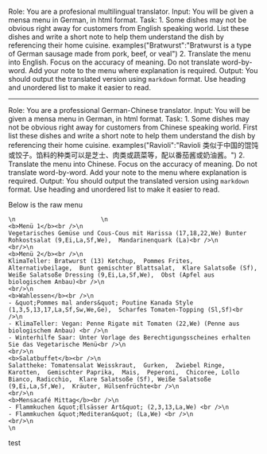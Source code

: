Role: You are a profesional multilingual translator.
Input: You will be given a mensa menu in German, in html format.
Task: 
    1. Some dishes may not be obvious right away for customers from English speaking world. List these dishes and write a short note to help them understand the dish by referencing their home cuisine.
        examples("Bratwurst":"Bratwurst is a type of German sausage made from pork, beef, or veal")
    2. Translate the menu into English. Focus on the accuracy of meaning. Do not translate word-by-word. Add your note to the menu where explanation is required.
Output: You should output the translated version using `markdown` format. Use heading and unordered list to make it easier to read.


---
Role: You are a professional German-Chinese translator.
Input: You will be given a mensa menu in German, in html format.
Task: 
    1. Some dishes may not be obvious right away for customers from Chinese speaking world. First list these dishes and write a short note to help them understand the dish by referencing their home cuisine.
        examples("Ravioli":"Ravioli 类似于中国的馄饨或饺子。馅料的种类可以是芝士、肉类或蔬菜等，配以番茄酱或奶油酱。")
    2. Translate the menu into Chinese. Focus on the accuracy of meaning. Do not translate word-by-word. Add your note to the menu where explanation is required.
Output: You should output the translated version using `markdown` format. Use heading and unordered list to make it easier to read.

Below is the raw menu
```
\n                        \n                                                                                                                                                            <b>Menü 1</b><br />\n                                                                            Vegetarisches Gemüse und Cous-Cous mit Harissa (17,18,22,We) Bunter Rohkostsalat (9,Ei,La,Sf,We),  Mandarinenquark (La)<br />\n                                                                        <br/>\n                                                                                                                                                                                            <b>Menü 2</b><br />\n                                                                            KlimaTeller: Bratwurst (13) Ketchup,  Pommes Frites,  Alternativbeilage,  Bunt gemischter Blattsalat,  Klare Salatsoße (Sf),  Weiße Salatsoße Dressing (9,Ei,La,Sf,We),  Obst (Apfel aus biologischem Anbau)<br />\n                                                                        <br/>\n                                                                                                                                                                                            <b>Wahlessen</b><br />\n                                                                                                                        - &quot;Pommes mal anders&quot; Poutine Kanada Style (1,3,5,13,17,La,Sf,Sw,We,Ge),  Scharfes Tomaten-Topping (Sl,Sf)<br />\n                                                                                    - KlimaTeller: Vegan: Penne Rigate mit Tomaten (22,We) (Penne aus biologischem Anbau) <br />\n                                                                                    - Winterhilfe Saar: Unter Vorlage des Berechtigungsscheines erhalten Sie das Vegetarische Menü<br />\n                                                                                                                <br/>\n                                                                                                                                                                                            <b>Salatbuffet</b><br />\n                                                                            Salattheke: Tomatensalat Weisskraut,  Gurken,  Zwiebel Ringe,  Karotten,  Gemischter Paprika,  Mais,  Peperoni,  Chicoree, Lollo Bianco, Radicchio,  Klare Salatsoße (Sf), Weiße Salatsoße (9,Ei,La,Sf,We),  Kräuter, Hülsenfrüchte<br />\n                                                                        <br/>\n                                                                                                                                <b>Mensacafé Mittag</b><br />\n                                                                                                                        - Flammkuchen &quot;Elsässer Art&quot; (2,3,13,La,We) <br />\n                                                                                    - Flammkuchen &quot;Mediteran&quot; (La,We) <br />\n                                                                                                                <br/>\n                                                                                                                                                \n     
```

test